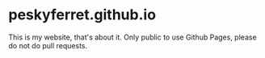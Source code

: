 # peskyferret.github.io
This is my website, that's about it. Only public to use Github Pages, please do not do pull requests.
